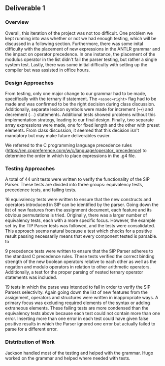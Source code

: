 ## Deliverable 1 ##

### Overview ###


Overall, this iteration of the project was not too difficult. One problem we kept running into was whether or not we had enough testing, which will be discussed in a following section. Furthermore, there was some inital difficulty with the placement of new expressions in the ANTLR grammar and the impact on operator precedence. In one instance, the placement of the modulus operator in the list didn't fail the parser testing, but rather a single system test. Lastly, there was some initial difficulty with setting up the compiler but was assisted in office hours.

### Design Approaches ###

From testing, only one major change to our grammar had to be made, specifically with the ternary if statement. The `<assoc=right>` flag had to be made and was confirmed to be the right decision during class discussion. Additionally, separate lexicon symbols were made for increment (`++`) and decrement (`--`) statements. Additional tests showed problems without this implementation strategy, leading to our final design. Finally, two separate array expressions were made, one for fixed length and the other with preset elements. From class discussion, it seemed that this decision isn't mandatory but may make future deliverables easier.

We referred to the C programming language precedence rules (https://en.cppreference.com/w/c/language/operator_precedence) to determine the order in which to place expressions in the .g4 file.

### Testing Approaches ###

A total of 44 unit tests were written to verify the functionality of the SIP Parser. These tests are divided into three groups: equivalency tests, precedence tests, and failing tests.

16 equivalency tests were written to ensure that the new constructs and operators introduced in SIP can be identified by the parser. 
Going down the list of new features from the assignment document, each feature and its obvious permutations is tried.
Originally, there was a larger number of equivalency tests, each with a more specific focus. However, the example set by
the TIP Parser tests was followed, and the tests were consolidated. This approach seems natural because a test which checks for a
positive result passing necessarily means that every component tested is parsable.
to 

9 precedence tests were written to ensure that the SIP Parser adheres to the standard C precedence rules. These tests
verified the correct binding strength of the new boolean operators relative to each other as well as the negation and
modulo operators in relation to other arithmetic operators. Additionally, a test for the proper parsing of nested
ternary operator statements was included.

19 tests in which the parse was intended to fail in order to verify the SIP Parsers selectivity. Again going down the
list of new features from the assignment, operators and structures were written in inappropriate ways. A primary focus
was excluding required elements of the syntax or adding extraneous elements. These failing tests are more condensed than
the equivalency tests above because each test could not contain more than one error. Inserting more than one error in each test
could have given false positive results in which the Parser ignored one error but actually failed to parse for a different
error.

### Distribution of Work

Jackson handled most of the testing and helped with the grammar. Hugo worked on the grammar and helped where needed with tests. 